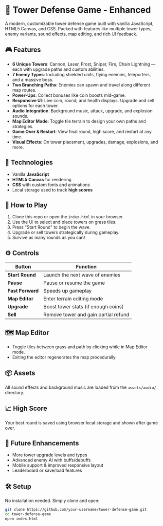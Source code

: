 # 🔫 Tower Defense Game - Enhanced

A modern, customizable tower defense game built with vanilla JavaScript, HTML5 Canvas, and CSS. Packed with features like multiple tower types, enemy variants, sound effects, map editing, and rich UI feedback.

## 🎮 Features

- **6 Unique Towers**: Cannon, Laser, Frost, Sniper, Fire, Chain Lightning — each with upgrade paths and custom abilities.
- **7 Enemy Types**: Including shielded units, flying enemies, teleporters, and a massive boss.
- **Two Branching Paths**: Enemies can spawn and travel along different map routes.
- **Power-Ups**: Collect bonuses like coin boosts mid-game.
- **Responsive UI**: Live coin, round, and health displays. Upgrade and sell options for each tower.
- **Audio Integration**: Background music, attack, upgrade, and explosion sounds.
- **Map Editor Mode**: Toggle tile terrain to design your own paths and strategies.
- **Game Over & Restart**: View final round, high score, and restart at any time.
- **Visual Effects**: On tower placement, upgrades, damage, explosions, and more.

## 🧱 Technologies

- Vanilla **JavaScript**
- **HTML5 Canvas** for rendering
- **CSS** with custom fonts and animations
- Local storage used to track **high scores**

## 🧪 How to Play

1. Clone this repo or open the `index.html` in your browser.
2. Use the UI to select and place towers on grass tiles.
3. Press "Start Round" to begin the wave.
4. Upgrade or sell towers strategically during gameplay.
5. Survive as many rounds as you can!

## ⚙️ Controls

| Button           | Function                             |
|------------------|--------------------------------------|
| **Start Round**  | Launch the next wave of enemies      |
| **Pause**        | Pause or resume the game             |
| **Fast Forward** | Speeds up gameplay                   |
| **Map Editor**   | Enter terrain editing mode           |
| **Upgrade**      | Boost tower stats (if enough coins)  |
| **Sell**         | Remove tower and gain partial refund |

## 🗺️ Map Editor

- Toggle tiles between grass and path by clicking while in Map Editor mode.
- Exiting the editor regenerates the map procedurally.

## 📦 Assets

All sound effects and background music are loaded from the `assets/audio/` directory.

## 📈 High Score

Your best round is saved using browser local storage and shown after game over.

## 🚀 Future Enhancements

- More tower upgrade levels and types
- Advanced enemy AI with buffs/debuffs
- Mobile support & improved responsive layout
- Leaderboard or save/load features

## 🛠️ Setup

No installation needed. Simply clone and open:

```bash
git clone https://github.com/your-username/tower-defense-game.git
cd tower-defense-game
open index.html
